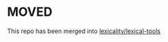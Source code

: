 # MOVED
This repo has been merged into [lexicality/lexical-tools](https://github.com/Lexicality/Lexical-Tools)
